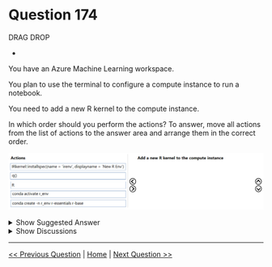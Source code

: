 # Question 174

DRAG DROP

-

You have an Azure Machine Learning workspace.

You plan to use the terminal to configure a compute instance to run a notebook.

You need to add a new R kernel to the compute instance.

In which order should you perform the actions? To answer, move all actions from the list of actions to the answer area and arrange them in the correct order.

![Question Image](images/q174_q_image582.png)

<details>
  <summary>Show Suggested Answer</summary>

  <img src="images/q174_ans_0_image583.png" alt="Answer Image"><br>

</details>

<details>
  <summary>Show Discussions</summary>

<blockquote><p><strong>Sadhak</strong> <code>(Sun 17 Nov 2024 20:47)</code> - <em>Upvotes: 2</em></p><p>what is R and q()</p></blockquote>
<blockquote><p><strong>jefimija</strong> <code>(Mon 14 Oct 2024 13:46)</code> - <em>Upvotes: 4</em></p><p>correct</p></blockquote>

</details>

---

[<< Previous Question](question_173.md) | [Home](/index.md) | [Next Question >>](question_175.md)
